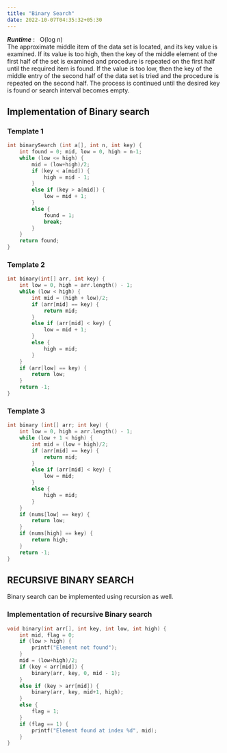 ```yaml
---
title: "Binary Search"
date: 2022-10-07T04:35:32+05:30
---
```

***Runtime*** : &nbsp; O(log n)  
The approximate middle item of the data set is located, and its key value is examined. If its value is too high, then the key of the middle element of the first half of the set is examined and procedure is repeated on the first half until the required item is found. If the value is too low, then the key of the middle entry of the second half of the data set is tried and the procedure is repeated on the second half. The process is continued until the desired key is found or search interval becomes empty. 
## Implementation of Binary search
### Template 1
```C
int binarySearch (int a[], int n, int key) {
    int found = 0; mid, low = 0, high = n-1;
    while (low <= high) {
        mid = (low+high)/2;
        if (key < a[mid]) {
            high = mid - 1;
        }
        else if (key > a[mid]) {
            low = mid + 1;
        }
        else {
            found = 1;
            break;
        }
    }
    return found;
}
```

### Template 2
```C
int binary(int[] arr, int key) {
    int low = 0, high = arr.length() - 1;
    while (low < high) {
        int mid = (high + low)/2;
        if (arr[mid] == key) {
            return mid;
        }
        else if (arr[mid] < key) {
            low = mid + 1;
        }
        else {
            high = mid;
        }
    }
    if (arr[low] == key) {
        return low;
    }
    return -1;
}
```

### Template 3

```C
int binary (int[] arr; int key) {
    int low = 0, high = arr.length() - 1;
    while (low + 1 < high) {
        int mid = (low + high)/2;
        if (arr[mid] == key) {
            return mid;
        }
        else if (arr[mid] < key) {
            low = mid;
        }
        else {
            high = mid;
        }
    }
    if (nums[low] == key) {
        return low;
    }
    if (nums[high] == key) {
        return high;
    }
    return -1;
}
```
## RECURSIVE BINARY SEARCH  
Binary search can be implemented using recursion as well.  
### Implementation of recursive Binary search

```C
void binary(int arr[], int key, int low, int high) {
	int mid, flag = 0;
	if (low > high) {
		printf("Element not found");
	}
	mid = (low+high)/2;
	if (key < arr[mid]) {
		binary(arr, key, 0, mid - 1);
	}
	else if (key > arr[mid]) {
		binary(arr, key, mid+1, high);
	}
	else {
		flag = 1;
	}
	if (flag == 1) {
		printf("Element found at index %d", mid);
	}
}
```